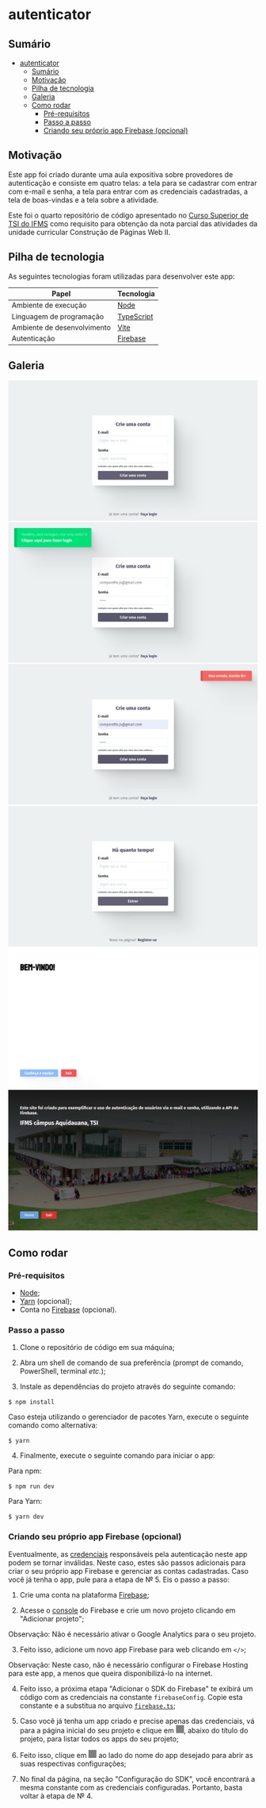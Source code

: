 # autenticator

## Sumário

- [autenticator](#autenticator)
  - [Sumário](#sumário)
  - [Motivação](#motivação)
  - [Pilha de tecnologia](#pilha-de-tecnologia)
  - [Galeria](#galeria)
  - [Como rodar](#como-rodar)
    - [Pré-requisitos](#pré-requisitos)
    - [Passo a passo](#passo-a-passo)
    - [Criando seu próprio app Firebase (opcional)](#criando-seu-próprio-app-firebase-opcional)

## Motivação

Este app foi criado durante uma aula expositiva sobre provedores de autenticação e consiste em quatro telas: a tela para se cadastrar com entrar com e-mail e senha, a tela para entrar com as credenciais cadastradas, a tela de boas-vindas e a tela sobre a atividade.

Este foi o quarto repositório de código apresentado no [Curso Superior de TSI do IFMS](https://www.ifms.edu.br/campi/campus-aquidauana/cursos/graduacao/sistemas-para-internet/sistemas-para-internet) como requisito para obtenção da nota parcial das atividades da unidade curricular Construção de Páginas Web II.

## Pilha de tecnologia

As seguintes tecnologias foram utilizadas para desenvolver este app:

| Papel | Tecnologia |
|-|-|
| Ambiente de execução | [Node](https://nodejs.org/en/) |
| Linguagem de programação | [TypeScript](https://www.typescriptlang.org/) |
| Ambiente de desenvolvimento | [Vite](https://vitejs.dev/) |
| Autenticação | [Firebase](https://firebase.google.com/?hl=pt)|

## Galeria

![Cadastro de usuário](./docs/cadastro-de-usuario.png)
![Cadastro de usuário bem-sucedido](./docs/usuario-criado.png)
![Cadastro de usuário mal-sucedido](./docs/usuario-nao-criado.png)
![Login](./docs/login.png)
![Home](./docs/home.png)
![Sobre o site](./docs/sobre.png)

## Como rodar

### Pré-requisitos

- [Node](https://nodejs.org/en/download/);
- [Yarn](https://yarnpkg.com/) (opcional);
- Conta no [Firebase](https://firebase.google.com/?hl=pt) (opcional).

### Passo a passo

1. Clone o repositório de código em sua máquina;
   
2. Abra um shell de comando de sua preferência (prompt de comando, PowerShell, terminal _etc_.);

3. Instale as dependências do projeto através do seguinte comando:

```console
$ npm install
```

Caso esteja utilizando o gerenciador de pacotes Yarn, execute o seguinte comando como alternativa:

```console
$ yarn
```

4. Finalmente, execute o seguinte comando para iniciar o app:

Para npm:

```console
$ npm run dev
```

Para Yarn:

```console
$ yarn dev
```

### Criando seu próprio app Firebase (opcional)

Eventualmente, as [credenciais](./src/config/firebase.ts) responsáveis pela autenticação neste app podem se tornar inválidas. Neste caso, estes são passos adicionais para criar o seu próprio app Firebase e gerenciar as contas cadastradas. Caso você já tenha o app, pule para a etapa de &numero; 5. Eis o passo a passo:

1. Crie uma conta na plataforma [Firebase](https://firebase.google.com/?hl=pt);

2. Acesse o [console](https://console.firebase.google.com/) do Firebase e crie um novo projeto clicando em "Adicionar projeto";

Observação: Não é necessário ativar o Google Analytics para o seu projeto.

3. Feito isso, adicione um novo app Firebase para web clicando em `</>`;

Observação: Neste caso, não é necessário configurar o Firebase Hosting para este app, a menos que queira disponibilizá-lo na internet.

4. Feito isso, a próxima etapa "Adicionar o SDK do Firebase" te exibirá um código com as credenciais na constante `firebaseConfig`. Copie esta constante e a substitua no arquivo [`firebase.ts`](./src/config/firebase.ts);

5. Caso você já tenha um app criado e precise apenas das credenciais, vá para a página inicial do seu projeto e clique em <img alt="apps" style="filter: invert(.5)" src="./docs/nine-squares.svg" width="16px" height="16px" />, abaixo do título do projeto, para listar todos os apps do seu projeto;

6. Feito isso, clique em <img alt="configurações do app" style="filter: invert(.5)" src="./docs/gear-solid.svg" width="16px" height="16px" /> ao lado do nome do app desejado para abrir as suas respectivas configurações;

7. No final da página, na seção "Configuração do SDK", você encontrará a mesma constante com as credenciais configuradas. Portanto, basta voltar à etapa de &numero; 4.